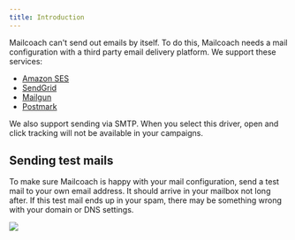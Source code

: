 ```yaml
---
title: Introduction
---
```


Mailcoach can't send out emails by itself. To do this, Mailcoach needs a mail configuration with a third party email delivery platform. We support these services:

- [Amazon SES](/docs/v1/app/mail-configuration/amazon-ses)
- [SendGrid](/docs/v1/app/mail-configuration/sendgrid)
- [Mailgun](/docs/v1/app/mail-configuration/mailgun)
- [Postmark](/docs/v1/app/mail-configuration/postmark)

We also support sending via SMTP. When you select this driver, open and click tracking will not be available in your campaigns.

## Sending test mails

To make sure Mailcoach is happy with your mail configuration, send a test mail to your own email address. It should arrive in your mailbox not long after. If this test mail ends up in your spam, there may be something wrong with your domain or DNS settings.

![](https://mailcoach.app/images/docs/v1/app/mail-configuration/successful-test-mail.png)
